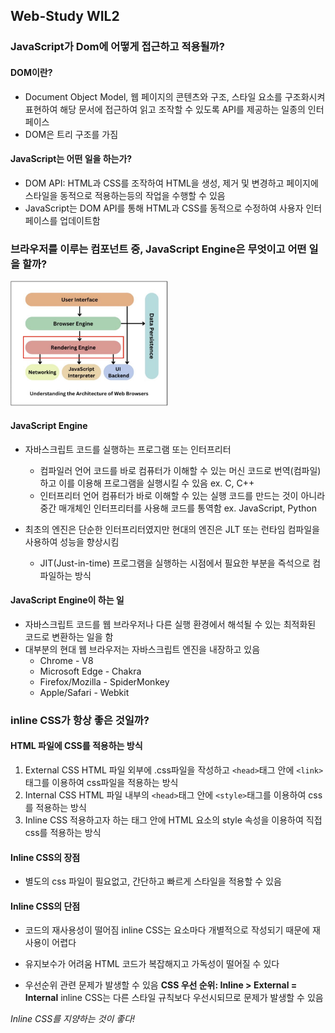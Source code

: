 ## Web-Study WIL2

### JavaScript가 Dom에 어떻게 접근하고 적용될까?
#### DOM이란?
- Document Object Model, 웹 페이지의 콘텐츠와 구조, 스타일 요소를 구조화시켜 표현하여 해당 문서에 접근하여 읽고 조작할 수 있도록 API를 제공하는 일종의 인터페이스
- DOM은 트리 구조를 가짐

#### JavaScript는 어떤 일을 하는가?
- DOM API: HTML과 CSS를 조작하여 HTML을 생성, 제거 및 변경하고 페이지에 스타일을 동적으로 적용하는등의 작업을 수행할 수 있음
-  JavaScript는 DOM API를 통해 HTML과 CSS를 동적으로 수정하여 사용자 인터페이스를 업데이트함


### 브라우저를 이루는 컴포넌트 중, JavaScript Engine은 무엇이고 어떤 일을 할까?
<img src="./components.jpg" width="50%" alt="components in Browser" />    

#### JavaScript Engine
- 자바스크립트 코드를 실행하는 프로그램 또는 인터프리터
    * 컴파일러 언어
        코드를 바로 컴퓨터가 이해할 수 있는 머신 코드로 번역(컴파일)하고 이를 이용해 프로그램을 실행시킬 수 있음
        ex. C, C++
    * 인터프리터 언어
        컴퓨터가 바로 이해할 수 있는 실행 코드를 만드는 것이 아니라 중간 매개체인 인터프리터를 사용해 코드를 통역함
        ex. JavaScript, Python

- 최초의 엔진은 단순한 인터프리터였지만 현대의 엔진은 JLT 또는 런타임 컴파일을 사용하여 성능을 향상시킴
    * JIT(Just-in-time)
        프로그램을 실행하는 시점에서 필요한 부분을 즉석으로 컴파일하는 방식

#### JavaScript Engine이 하는 일
- 자바스크립트 코드를 웹 브라우저나 다른 실행 환경에서 해석될 수 있는 최적화된 코드로 변환하는 일을 함
- 대부분의 현대 웹 브라우저는 자바스크립트 엔진을 내장하고 있음
    * Chrome - V8
    * Microsoft Edge - Chakra
    * Firefox/Mozilla - SpiderMonkey
    * Apple/Safari - Webkit


### inline CSS가 항상 좋은 것일까?

#### HTML 파일에 CSS를 적용하는 방식
1. External CSS
    HTML 파일 외부에 .css파일을 작성하고 `<head>`태그 안에 `<link>`태그를 이용하여 css파일을 적용하는 방식
2. Internal CSS
    HTML 파일 내부의 `<head>`태그 안에 `<style>`태그를 이용하여 css를 적용하는 방식
3. Inline CSS
    적용하고자 하는 태그 안에 HTML 요소의 style 속성을 이용하여 직접 css를 적용하는 방식

####  Inline CSS의 장점
- 별도의 css 파일이 필요없고, 간단하고 빠르게 스타일을 적용할 수 있음

#### Inline CSS의 단점
- 코드의 재사용성이 떨어짐
    inline CSS는 요소마다 개별적으로 작성되기 때문에 재사용이 어렵다

- 유지보수가 어려움
    HTML 코드가 복잡해지고 가독성이 떨어질 수 있다

- 우선순위 관련 문제가 발생할 수 있음
    **CSS 우선 순위: Inline > External = Internal**
    inline CSS는 다른 스타일 규칙보다 우선시되므로 문제가 발생할 수 있음    

_Inline CSS를 지양하는 것이 좋다!_